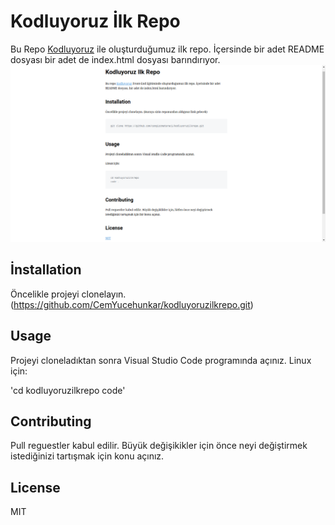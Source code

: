 # Kodluyoruz İlk Repo
Bu Repo [Kodluyoruz](http://kodluyoruz.org) ile oluşturduğumuz ilk repo. İçersinde bir adet README dosyası bir adet de index.html dosyası barındırıyor.
![](https://raw.githubusercontent.com/Kodluyoruz/taskforce/main/git/odev1/figures/markdown.png)

## İnstallation 
Öncelikle projeyi clonelayın. (https://github.com/CemYucehunkar/kodluyoruzilkrepo.git)

## Usage 
Projeyi cloneladıktan sonra Visual Studio Code programında açınız. Linux için: 


'cd kodluyoruzilkrepo
code'

## Contributing

Pull reguestler kabul edilir. Büyük değişikikler için önce neyi değiştirmek istediğinizi tartışmak için konu açınız.

## License
 MIT
